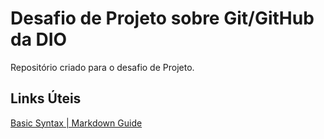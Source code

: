 # Desafio de Projeto sobre Git/GitHub da DIO
Repositório criado para o desafio de Projeto.

## Links Úteis
[Basic Syntax | Markdown Guide](https://www.markdownguide.org/basic-syntax/)

